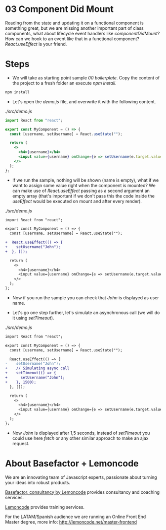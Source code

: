 # 03 Component Did Mount

Reading from the state and updating it on a functional component is something great,
but we are missing another important part of class components, what about
lifecycle event handlers like _componentDidMount_? How can we hook to an event
like that in a functional component? _React.useEffect_ is your friend.

# Steps

- We will take as starting point sample _00 boilerplate_. Copy the content of the
  project to a fresh folder an execute _npm install_.

```bash
npm install
```

- Let's open the _demo.js_ file, and overwrite it with the following content.

_./src/demo.js_

```jsx
import React from "react";

export const MyComponent = () => {
  const [username, setUsername] = React.useState("");

  return (
    <>
      <h4>{username}</h4>
      <input value={username} onChange={e => setUsername(e.target.value)} />
    </>
  );
};
```

- If we run the sample, nothing will be shown (name is empty), what if we want
  to assign some value right when the component is mounted? We can make use of
  _React.useEffect_ passing as a second argument an empty array (that's important
  if we don't pass this the code inside the _useEffect_ would be executed on
  mount and after every render).

_./src/demo.js_

```diff
import React from "react";

export const MyComponent = () => {
  const [username, setUsername] = React.useState("");

+  React.useEffect(() => {
+    setUsername("John");
+  }, []);

  return (
    <>
      <h4>{username}</h4>
      <input value={username} onChange={e => setUsername(e.target.value)} />
    </>
  );
};
```

- Now if you run the sample you can check that _John_ is displayed as user name.

* Let's go one step further, let's simulate an asynchronous call (we will do it
  using _setTimeout_).

_./src/demo.js_

```diff
import React from "react";

export const MyComponent = () => {
  const [username, setUsername] = React.useState("");

  React.useEffect(() => {
-    setUsername("John");
+    // Simulating async call
+    setTimeout(() => {
+      setUsername("John");
+    }, 1500);
  }, []);

  return (
    <>
      <h4>{username}</h4>
      <input value={username} onChange={e => setUsername(e.target.value)} />
    </>
  );
};
```

- Now _John_ is displayed after 1,5 seconds, instead of _setTimeout_ you could
  use here _fetch_ or any other similar approach to make an ajax request.

# About Basefactor + Lemoncode

We are an innovating team of Javascript experts, passionate about turning your ideas into robust products.

[Basefactor, consultancy by Lemoncode](http://www.basefactor.com) provides consultancy and coaching services.

[Lemoncode](http://lemoncode.net/services/en/#en-home) provides training services.

For the LATAM/Spanish audience we are running an Online Front End Master degree, more info: http://lemoncode.net/master-frontend

